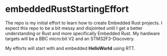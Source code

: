 # embeddedRustStartingEffort
The repo is my initial effort to learn how to create Embedded Rust projects. I expect this repo to be a bit messy and disjointed until I get a better understanding or Rust and more specifically Embedded Rust.
My hardware targets will be a BBC micro:bit V2 and an STM32F3-Discovery.

My efforts will start with and embedded **HelloWorld** using RTT.
